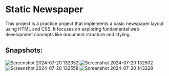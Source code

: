 <h1>Static Newspaper</h1>
This project is a practice project that implements a basic newspaper layout using HTML and CSS. It focuses on exploring fundamental web development concepts like document structure and styling.
<h2>Snapshots:</h2>

![Screenshot 2024-07-20 132352](https://github.com/user-attachments/assets/b76eb3c1-5239-4a36-a2bb-e2745b364c7c)
![Screenshot 2024-07-20 132502](https://github.com/user-attachments/assets/d91c7d12-7dd3-4f6a-94e4-b0946b147f75)
![Screenshot 2024-07-20 132558](https://github.com/user-attachments/assets/34140998-ffbc-423d-9d40-0c1084d943ee)
![Screenshot 2024-07-20 143228](https://github.com/user-attachments/assets/2e373dae-8450-40c7-a409-dbf901098eab)
